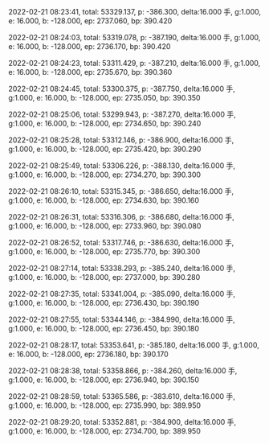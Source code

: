 2022-02-21 08:23:41, total: 53329.137, p: -386.300, delta:16.000 手, g:1.000, e: 16.000, b: -128.000, ep: 2737.060, bp: 390.420

2022-02-21 08:24:03, total: 53319.078, p: -387.190, delta:16.000 手, g:1.000, e: 16.000, b: -128.000, ep: 2736.170, bp: 390.420

2022-02-21 08:24:23, total: 53311.429, p: -387.210, delta:16.000 手, g:1.000, e: 16.000, b: -128.000, ep: 2735.670, bp: 390.360

2022-02-21 08:24:45, total: 53300.375, p: -387.750, delta:16.000 手, g:1.000, e: 16.000, b: -128.000, ep: 2735.050, bp: 390.350

2022-02-21 08:25:06, total: 53299.943, p: -387.270, delta:16.000 手, g:1.000, e: 16.000, b: -128.000, ep: 2734.650, bp: 390.240

2022-02-21 08:25:28, total: 53312.146, p: -386.900, delta:16.000 手, g:1.000, e: 16.000, b: -128.000, ep: 2735.420, bp: 390.290

2022-02-21 08:25:49, total: 53306.226, p: -388.130, delta:16.000 手, g:1.000, e: 16.000, b: -128.000, ep: 2734.270, bp: 390.300

2022-02-21 08:26:10, total: 53315.345, p: -386.650, delta:16.000 手, g:1.000, e: 16.000, b: -128.000, ep: 2734.630, bp: 390.160

2022-02-21 08:26:31, total: 53316.306, p: -386.680, delta:16.000 手, g:1.000, e: 16.000, b: -128.000, ep: 2733.960, bp: 390.080

2022-02-21 08:26:52, total: 53317.746, p: -386.630, delta:16.000 手, g:1.000, e: 16.000, b: -128.000, ep: 2735.770, bp: 390.300

2022-02-21 08:27:14, total: 53338.293, p: -385.240, delta:16.000 手, g:1.000, e: 16.000, b: -128.000, ep: 2737.000, bp: 390.280

2022-02-21 08:27:35, total: 53341.004, p: -385.090, delta:16.000 手, g:1.000, e: 16.000, b: -128.000, ep: 2736.430, bp: 390.190

2022-02-21 08:27:55, total: 53344.146, p: -384.990, delta:16.000 手, g:1.000, e: 16.000, b: -128.000, ep: 2736.450, bp: 390.180

2022-02-21 08:28:17, total: 53353.641, p: -385.180, delta:16.000 手, g:1.000, e: 16.000, b: -128.000, ep: 2736.180, bp: 390.170

2022-02-21 08:28:38, total: 53358.866, p: -384.260, delta:16.000 手, g:1.000, e: 16.000, b: -128.000, ep: 2736.940, bp: 390.150

2022-02-21 08:28:59, total: 53365.586, p: -383.610, delta:16.000 手, g:1.000, e: 16.000, b: -128.000, ep: 2735.990, bp: 389.950

2022-02-21 08:29:20, total: 53352.881, p: -384.900, delta:16.000 手, g:1.000, e: 16.000, b: -128.000, ep: 2734.700, bp: 389.950